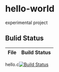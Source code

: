# hello-world
experimental project

## Bulid Status

File|Build Status
---|---
hello.c[![Build Status](https://travis-ci.com/louhuangtaotao/hello-world.svg?branch=master)](https://travis-ci.com/louhuangtaotao/hello-world)
